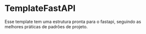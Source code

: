 # TemplateFastAPI
Esse template tem uma estrutura pronta para o fastapi, seguindo as melhores práticas de padrões de projeto.
